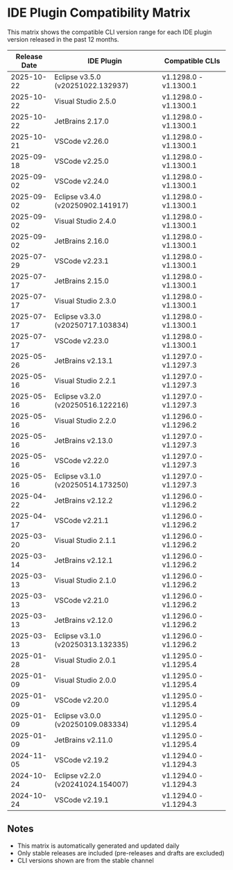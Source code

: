 # IDE Plugin Compatibility Matrix

This matrix shows the compatible CLI version range for each IDE plugin version released in the past 12 months.

| Release Date | IDE Plugin                        | Compatible CLIs       |
| ------------ | --------------------------------- | --------------------- |
| 2025-10-22   | Eclipse v3.5.0 (v20251022.132937) | v1.1298.0 - v1.1300.1 |
| 2025-10-22   | Visual Studio 2.5.0               | v1.1298.0 - v1.1300.1 |
| 2025-10-22   | JetBrains 2.17.0                  | v1.1298.0 - v1.1300.1 |
| 2025-10-21   | VSCode v2.26.0                    | v1.1298.0 - v1.1300.1 |
| 2025-09-18   | VSCode v2.25.0                    | v1.1298.0 - v1.1300.1 |
| 2025-09-02   | VSCode v2.24.0                    | v1.1298.0 - v1.1300.1 |
| 2025-09-02   | Eclipse v3.4.0 (v20250902.141917) | v1.1298.0 - v1.1300.1 |
| 2025-09-02   | Visual Studio 2.4.0               | v1.1298.0 - v1.1300.1 |
| 2025-09-02   | JetBrains 2.16.0                  | v1.1298.0 - v1.1300.1 |
| 2025-07-29   | VSCode v2.23.1                    | v1.1298.0 - v1.1300.1 |
| 2025-07-17   | JetBrains 2.15.0                  | v1.1298.0 - v1.1300.1 |
| 2025-07-17   | Visual Studio 2.3.0               | v1.1298.0 - v1.1300.1 |
| 2025-07-17   | Eclipse v3.3.0 (v20250717.103834) | v1.1298.0 - v1.1300.1 |
| 2025-07-17   | VSCode v2.23.0                    | v1.1298.0 - v1.1300.1 |
| 2025-05-26   | JetBrains v2.13.1                 | v1.1297.0 - v1.1297.3 |
| 2025-05-16   | Visual Studio 2.2.1               | v1.1297.0 - v1.1297.3 |
| 2025-05-16   | Eclipse v3.2.0 (v20250516.122216) | v1.1297.0 - v1.1297.3 |
| 2025-05-16   | Visual Studio 2.2.0               | v1.1296.0 - v1.1296.2 |
| 2025-05-16   | JetBrains v2.13.0                 | v1.1297.0 - v1.1297.3 |
| 2025-05-16   | VSCode v2.22.0                    | v1.1297.0 - v1.1297.3 |
| 2025-05-16   | Eclipse v3.1.0 (v20250514.173250) | v1.1297.0 - v1.1297.3 |
| 2025-04-22   | JetBrains v2.12.2                 | v1.1296.0 - v1.1296.2 |
| 2025-04-17   | VSCode v2.21.1                    | v1.1296.0 - v1.1296.2 |
| 2025-03-20   | Visual Studio 2.1.1               | v1.1296.0 - v1.1296.2 |
| 2025-03-14   | JetBrains v2.12.1                 | v1.1296.0 - v1.1296.2 |
| 2025-03-13   | Visual Studio 2.1.0               | v1.1296.0 - v1.1296.2 |
| 2025-03-13   | VSCode v2.21.0                    | v1.1296.0 - v1.1296.2 |
| 2025-03-13   | JetBrains v2.12.0                 | v1.1296.0 - v1.1296.2 |
| 2025-03-13   | Eclipse v3.1.0 (v20250313.132335) | v1.1296.0 - v1.1296.2 |
| 2025-01-28   | Visual Studio 2.0.1               | v1.1295.0 - v1.1295.4 |
| 2025-01-09   | Visual Studio 2.0.0               | v1.1295.0 - v1.1295.4 |
| 2025-01-09   | VSCode v2.20.0                    | v1.1295.0 - v1.1295.4 |
| 2025-01-09   | Eclipse v3.0.0 (v20250109.083334) | v1.1295.0 - v1.1295.4 |
| 2025-01-09   | JetBrains v2.11.0                 | v1.1295.0 - v1.1295.4 |
| 2024-11-05   | VSCode v2.19.2                    | v1.1294.0 - v1.1294.3 |
| 2024-10-24   | Eclipse v2.2.0 (v20241024.154007) | v1.1294.0 - v1.1294.3 |
| 2024-10-24   | VSCode v2.19.1                    | v1.1294.0 - v1.1294.3 |

## Notes

* This matrix is automatically generated and updated daily
* Only stable releases are included (pre-releases and drafts are excluded)
* CLI versions shown are from the stable channel
